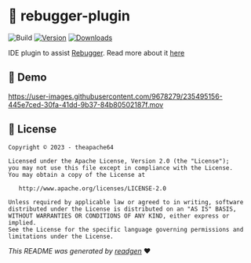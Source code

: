 # 🔌 rebugger-plugin

![Build](https://github.com/theapache64/rebugger-plugin/workflows/Build/badge.svg)
[![Version](https://img.shields.io/jetbrains/plugin/v/PLUGIN_ID.svg)](https://plugins.jetbrains.com/plugin/PLUGIN_ID)
[![Downloads](https://img.shields.io/jetbrains/plugin/d/PLUGIN_ID.svg)](https://plugins.jetbrains.com/plugin/PLUGIN_ID)

<!-- Plugin description -->
IDE plugin to assist [Rebugger](https://github.com/theapache64/rebugger). Read more about it [here](https://github.com/theapache64/rebugger/issues/1)
<!-- Plugin description end -->


## 🎥 Demo

https://user-images.githubusercontent.com/9678279/235495156-445e7ced-30fa-41dd-9b37-84b80502187f.mov

## 📝 License

```
Copyright © 2023 - theapache64

Licensed under the Apache License, Version 2.0 (the "License");
you may not use this file except in compliance with the License.
You may obtain a copy of the License at

   http://www.apache.org/licenses/LICENSE-2.0

Unless required by applicable law or agreed to in writing, software
distributed under the License is distributed on an "AS IS" BASIS,
WITHOUT WARRANTIES OR CONDITIONS OF ANY KIND, either express or implied.
See the License for the specific language governing permissions and
limitations under the License.
```

_This README was generated by [readgen](https://github.com/theapache64/readgen)_ ❤
